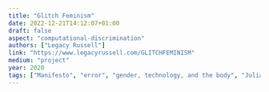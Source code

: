 ```yaml
---
title: "Glitch Feminism"
date: 2022-12-21T14:12:07+01:00
draft: false
aspect: "computational-discrimination"
authors: ["Legacy Russell"]
link: "https://www.legacyrussell.com/GLITCHFEMINISM"
medium: "project"
year: 2020
tags: ["Manifesto", "error", "gender, technology, and the body", "Juliana Huxtable, Sondra Perry, boychild, Victoria Sin, and Kia LaBeija"]
---
```

